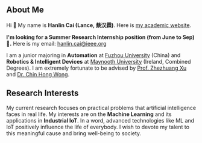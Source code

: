 ## About Me
Hi 👋 My name is **Hanlin Cai (Lance, 蔡汉霖)**. Here is [my academic website](https"//caihanlin.com).

**I'm looking for a Summer Research Internship position (from June to Sep) 🍺.** Here is my email: hanlin.cai@ieee.org

I am a junior majoring in **Automation** at [Fuzhou University](https://www.fzu.edu.cn/ ) (China) and **Robotics & Intelligent Devices** at [Maynooth University](https://maynoothuniversity.ie/) (Ireland, Combined Degrees). I am extremely fortunate to be advised by [Prof. Zhezhuang Xu](https://dqxy.fzu.edu.cn/info/1102/3547.htm) and [Dr. Chin Hong Wong](https://www.researchgate.net/profile/Chin-Hong-Wong).

## Research Interests

My current research focuses on practical problems that artificial intelligence faces in real life. My interests are on the **Machine Learning** and its applications in **Industrial IoT**. In a word, advanced technologies like ML and IoT positively influence the life of everybody.  I wish to devote my talent to this meaningful cause and bring well-being to society.
